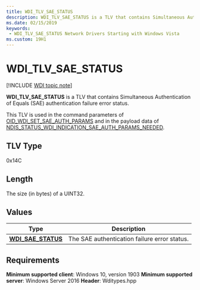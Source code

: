 ```yaml
---
title: WDI_TLV_SAE_STATUS
description: WDI_TLV_SAE_STATUS is a TLV that contains Simultaneous Authentication of Equals (SAE) authentication failure error status.
ms.date: 02/15/2019
keywords:
 - WDI_TLV_SAE_STATUS Network Drivers Starting with Windows Vista
ms.custom: 19H1
---
```


# WDI_TLV_SAE_STATUS

[!INCLUDE [WDI topic note](../includes/wdi-version-warning.md)]

**WDI_TLV_SAE_STATUS** is a TLV that contains Simultaneous Authentication of Equals (SAE) authentication failure error status.

This TLV is used in the command parameters of [OID_WDI_SET_SAE_AUTH_PARAMS](oid-wdi-set-sae-auth-params.md) and in the payload data of [NDIS_STATUS_WDI_INDICATION_SAE_AUTH_PARAMS_NEEDED](ndis-status-wdi-indication-sae-auth-params-needed.md).

## TLV Type

0x14C

## Length

The size (in bytes) of a UINT32.

## Values

| Type | Description |
| --- | --- |
| [**WDI_SAE_STATUS**](/windows-hardware/drivers/ddi/wditypes/ne-wditypes-_wdi_sae_status) | The SAE authentication failure error status. |

## Requirements

**Minimum supported client**: Windows 10, version 1903
**Minimum supported server**: Windows Server 2016
**Header**: Wditypes.hpp
